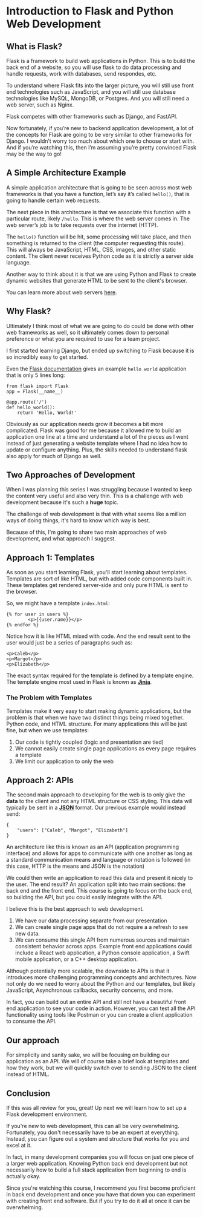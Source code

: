 # Introduction to Flask and Python Web Development

## What is Flask?
Flask is a framework to build web applications in Python. This is to build the back end of a website, so you will use flask to do data processing and handle requests, work with databases, send respondes, etc.

To understand where Flask fits into the larger picture, you will still use front end technologies such as JavaScript, and you will still use database technologies like MySQL, MongoDB, or Postgres. And you will still need a web server, such as Nginx.

Flask competes with other frameworks such as Django, and FastAPI.

Now fortunately, if you’re new to backend application development, a lot of the concepts for Flask are going to be very similar to other frameworks for Django. I wouldn’t worry too much about which one to choose or start with. And if you’re watching this, then I’m assuming you’re pretty convinced Flask may be the way to go!

## A Simple Architecture Example
A simple application architecture that is going to be seen across most web frameworks is that you have a function, let’s say it’s called ```hello()```, that is going to handle certain web requests.

The next piece in this architecture is that we associate this function with a particular route, likely ```/hello```. This is where the web server comes in. The web server’s job is to take requests over the internet (HTTP).

The ```hello()``` function will be hit, some processing will take place, and then something is returned to the client (the computer requesting this route). This will always be JavaScript, HTML, CSS, images, and other static content. The client never receives Python code as it is strictly a server side language.

Another way to think about it is that we are using Python and Flask to create dynamic websites that generate HTML to be sent to the client's browser.

You can learn more about web servers [here](https://developer.mozilla.org/en-US/docs/Learn/Common_questions/What_is_a_web_server).

## Why Flask?

Ultimately I think most of what we are going to do could be done with other web frameworks as well, so it ultimately comes down to personal preference or what you are required to use for a team project.

I first started learning Django, but ended up switching to Flask because it is so incredibly easy to get started.

Even the [Flask documentation](https://flask.palletsprojects.com/en/1.1.x/quickstart/#quickstart) gives an example ```hello world``` application that is only 5 lines long:

```
from flask import Flask
app = Flask(__name__)

@app.route('/')
def hello_world():
    return 'Hello, World!'
```
Obviously as our application needs grow it becomes a bit more complicated. Flask was good for me because it allowed me to build an application one line at a time and understand a lot of the pieces as I went instead of just generating a website template where I had no idea how to update or configure anything. Plus, the skills needed to understand flask also apply for much of Django as well.

## Two Approaches of Development

When I was planning this series I was struggling because I wanted to keep the content very useful and also very thin. This is a challenge with web development because it's such a **huge** topic.

The challenge of web development is that with what seems like a million ways of doing things, it's hard to know which way is best.

Because of this, I'm going to share two main approaches of web development, and what approach I suggest.

## Approach 1: Templates

As soon as you start learning Flask, you'll start learning about templates. Templates are sort of like HTML, but with added code components built in. These templates get rendered server-side and only pure HTML is sent to the browser.

So, we might have a template ```index.html```:

```
{% for user in users %}
        <p>{{user.name}}</p>
{% endfor %}
```

Notice how it is like HTML mixed with code. And the end result sent to the user would just be a series of paragraphs such as:

```
<p>Caleb</p>
<p>Margot</p>
<p>Elizabeth</p>
```
The exact syntax required for the template is defined by a template engine. The template engine most used in Flask is known as [**Jinja**](https://jinja.palletsprojects.com/en/2.11.x/).

### The Problem with Templates

Templates make it very easy to start making dynamic applications, but the problem is that when we have two distinct things being mixed together. Python code, and HTML structure. For many applications this will be just fine, but when we use templates:

1. Our code is tightly coupled (logic and presentation are tied)
2. We cannot easily create single page applications as every page requires a template
3. We limit our application to only the web

## Approach 2: APIs

The second main approach to developing for the web is to only give the **data** to the client and not any HTML structure or CSS styling. This data will typically be sent in a [**JSON**](https://developer.mozilla.org/en-US/docs/Learn/JavaScript/Objects/JSON) format. Our previous example would instead send:

```
{
    "users": ["Caleb", "Margot", "Elizabeth"]
}
```

An architecture like this is known as an API (application programming interface) and allows for apps to communicate with one another as long as a standard communication means and language or notation is followed (in this case, HTTP is the means and JSON is the notation)

We could then write an application to read this data and present it nicely to the user. The end result? An application split into two main sections: the back end and the front end. This course is going to focus on the back end, so building the API, but you could easily integrate with the API.

I believe this is the best approach to web development.

1. We have our data processing separate from our presentation
2. We can create single page apps that do not require a a refresh to see new data.
3. We can consume this single API from numerous sources and maintain consistent behavior across apps. Example front end applications could include a React web application, a Python console application, a Swift mobile application, or a C++ desktop application.

Although potentially more scalable, the downside to APIs is that it introduces more challenging programming concepts and architectures. Now not only do we need to worry about the Python and our templates, but likely JavaScript, Asynchronous callbacks, security concerns, and more.

In fact, you can build out an entire API and still not have a beautiful front end application to see your code in action. However, you can test all the API functionality using tools like Postman or you can create a client application to consume the API.

## Our approach

For simplicity and sanity sake, we will be focusing on building our application as an API. We will of course take a brief look at templates and how they work, but we will quickly switch over to sending JSON to the client instead of HTML.

## Conclusion

If this was all review for you, great! Up next we will learn how to set up a Flask development environment.

If you're new to web development, this can all be very overwhelming. Fortunately, you don't necessarily have to be an expert at everything. Instead, you can figure out a system and structure that works for you and excel at it.

In fact, in many development companies you will focus on just one piece of a larger web application. Knowing Python back end development but not necessarily how to build a full stack application from beginning to end is actually okay.

Since you're watching this course, I recommend you first become proficient in back end development and once you have that down you can experiment with creating front end software. But if you try to do it all at once it can be overwhelming.





